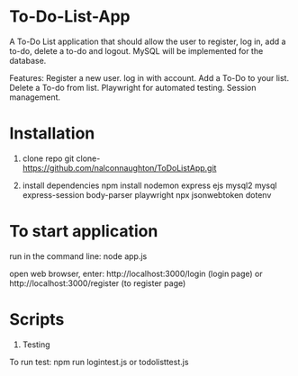 # To-Do-List-App
A To-Do List application that should allow the user to register, log in, add a to-do, delete a to-do and logout.
MySQL will be implemented for the database.

Features:
Register a new user.
log in with account.
Add a To-Do to your list.
Delete a To-do from list.
Playwright for automated testing.
Session management.

# Installation
1. clone repo
git clone- https://github.com/nalconnaughton/ToDoListApp.git

2. install dependencies
   npm install nodemon express ejs mysql2 mysql express-session body-parser playwright npx jsonwebtoken
   dotenv

# To start application
run in the command line: node app.js

open web browser, enter: http://localhost:3000/login (login page) or http://localhost:3000/register (to register page)

# Scripts
1. Testing

To run test: npm run logintest.js or todolisttest.js
